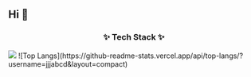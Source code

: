 ## Hi 👋

<h3 align="center">✨ Tech Stack ✨</h3>

<img src="https://img.shields.io/badge/PyTorch-#EE4C2C?style=plastic&logo=PyTorch&logoColor=white"/>
![Top Langs](https://github-readme-stats.vercel.app/api/top-langs/?username=jjjabcd&layout=compact)
